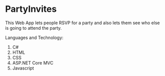# PartyInvites
This Web App lets people RSVP for a party and also lets them see who else is going to attend the party.

Languages and Technology:
1. C#
2. HTML
3. CSS
4. ASP.NET Core MVC
5. Javascript
